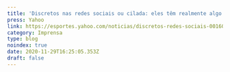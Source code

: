 ```yaml
---
title: 'Discretos nas redes sociais ou cilada: eles têm realmente algo a esconder?'
press: Yahoo
link: https://esportes.yahoo.com/noticias/discretos-redes-sociais-001603467.html
category: Imprensa
type: blog
noindex: true
date: 2020-11-29T16:25:05.353Z
draft: false
---
```

